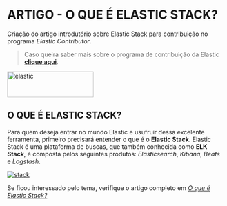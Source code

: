 # ARTIGO - O QUE É ELASTIC STACK?

Criação do artigo introdutório sobre Elastic Stack para contribuição no programa *Elastic Contributor*.

> Caso queira saber mais sobre o programa de contribuição da Elastic [**clique aqui**](https://www.elastic.co/pt/community/contributor).

<a href="https://ibb.co/56cKBBj"><img src="https://i.ibb.co/XbJYSS5/elastic.png" alt="elastic" width="200" height="60" border="0"></a>

## O QUE É ELASTIC STACK?

Para quem deseja entrar no mundo Elastic e usufruir dessa excelente ferramenta, primeiro precisará entender o que é o **Elastic Stack**.
Elastic Stack é uma plataforma de buscas, que também conhecida como **ELK Stack**, é composta pelos seguintes produtos: *Elasticsearch*, *Kibana*, *Beats* e *Logstash*.

<a href="https://ibb.co/F0BJZdq"><img src="https://i.ibb.co/b2rLwGR/stack.png" alt="stack" border="0"></a>

Se ficou interessado pelo tema, verifique o artigo completo em [*O que é Elastic Stack?*](https://medium.com/@rafael.mmedeiros/o-que-%C3%A9-elastic-stack-overview-338bcb31be49)
